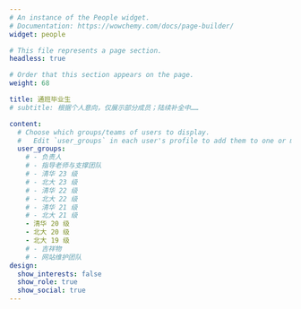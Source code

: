 ```yaml
---
# An instance of the People widget.
# Documentation: https://wowchemy.com/docs/page-builder/
widget: people

# This file represents a page section.
headless: true

# Order that this section appears on the page.
weight: 68

title: 通班毕业生
# subtitle: 根据个人意向，仅展示部分成员；陆续补全中……

content:
  # Choose which groups/teams of users to display.
  #   Edit `user_groups` in each user's profile to add them to one or more of these groups.
  user_groups:
    # - 负责人
    # - 指导老师与支撑团队
    # - 清华 23 级
    # - 北大 23 级
    # - 清华 22 级
    # - 北大 22 级
    # - 清华 21 级
    # - 北大 21 级
    - 清华 20 级
    - 北大 20 级
    - 北大 19 级
    # - 吉祥物
    # - 网站维护团队
design:
  show_interests: false
  show_role: true
  show_social: true
---
```

